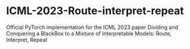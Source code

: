 # ICML-2023-Route-interpret-repeat
Official PyTorch implementation for the ICML 2023 paper Dividing and Conquering a BlackBox to a Mixture of Interpretable Models: Route, Interpret, Repeat
